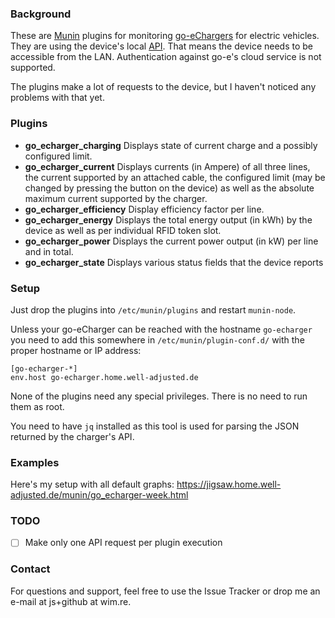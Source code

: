 ### Background

These are [Munin](http://munin-monitoring.org/) plugins for monitoring
[go-eChargers](https://go-e.co/) for electric vehicles. They are using the
device's local [API](https://github.com/goecharger/go-eCharger-API-v1). That
means the device needs to be accessible from the LAN.  Authentication against
go-e's cloud service is not supported.

The plugins make a lot of requests to the device, but I haven't noticed
any problems with that yet.

### Plugins

- **go_echarger_charging** Displays state of current charge and a
  possibly configured limit.
- **go_echarger_current** Displays currents (in Ampere) of all three
  lines, the current supported by an attached cable, the configured
  limit (may be changed by pressing the button on the device)  as well
  as the absolute maximum current supported by the charger.
- **go_echarger_efficiency** Display efficiency factor per line.
- **go_echarger_energy** Displays the total energy output (in kWh) by
  the device as well as per individual RFID token slot.
- **go_echarger_power** Displays the current power output (in kW) per
  line and in total.
- **go_echarger_state** Displays various status fields that the device
  reports

### Setup

Just drop the plugins into `/etc/munin/plugins` and restart `munin-node`. 

Unless your go-eCharger can be reached with the hostname
`go-echarger` you need to add this somewhere in
`/etc/munin/plugin-conf.d/` with the proper hostname or IP address:

```
[go-echarger-*]
env.host go-echarger.home.well-adjusted.de
```

None of the plugins need any special privileges. There is no need to run
them as root.

You need to have `jq` installed as this tool is used for parsing the
JSON returned by the charger's API.

### Examples

Here's my setup with all default graphs:
https://jigsaw.home.well-adjusted.de/munin/go_echarger-week.html

### TODO

- [ ] Make only one API request per plugin execution

### Contact

For questions and support, feel free to use the Issue Tracker or drop me an
e-mail at js+github at wim.re.
